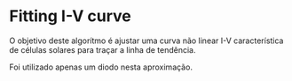 # Fitting I-V curve

O objetivo deste algorítmo é ajustar uma curva não linear I-V característica de células solares para traçar a linha de tendência. 

Foi utilizado apenas um diodo nesta aproximação. 
